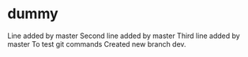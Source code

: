 # dummy
Line added by master
Second line added by master
Third line added by master
To test git commands
Created new branch dev.
